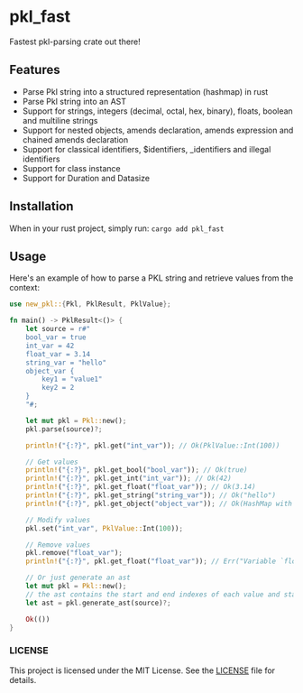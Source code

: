 # pkl_fast

Fastest pkl-parsing crate out there!

## Features

- Parse Pkl string into a structured representation (hashmap) in rust
- Parse Pkl string into an AST
- Support for strings, integers (decimal, octal, hex, binary), floats, boolean and multiline strings
- Support for nested objects, amends declaration, amends expression and chained amends declaration
- Support for classical identifiers, $identifiers, _identifiers and illegal identifiers
- Support for class instance
- Support for Duration and Datasize

## Installation

When in your rust project, simply run: `cargo add pkl_fast`

## Usage

Here's an example of how to parse a PKL string and retrieve values from the context:

```rust
use new_pkl::{Pkl, PklResult, PklValue};

fn main() -> PklResult<()> {
    let source = r#"
    bool_var = true
    int_var = 42
    float_var = 3.14
    string_var = "hello"
    object_var {
        key1 = "value1"
        key2 = 2
    }
    "#;

    let mut pkl = Pkl::new();
    pkl.parse(source)?;

    println!("{:?}", pkl.get("int_var")); // Ok(PklValue::Int(100))

    // Get values
    println!("{:?}", pkl.get_bool("bool_var")); // Ok(true)
    println!("{:?}", pkl.get_int("int_var")); // Ok(42)
    println!("{:?}", pkl.get_float("float_var")); // Ok(3.14)
    println!("{:?}", pkl.get_string("string_var")); // Ok("hello")
    println!("{:?}", pkl.get_object("object_var")); // Ok(HashMap with key1 and key2)

    // Modify values
    pkl.set("int_var", PklValue::Int(100));

    // Remove values
    pkl.remove("float_var");
    println!("{:?}", pkl.get_float("float_var")); // Err("Variable `float_var` not found")

    // Or just generate an ast
    let mut pkl = Pkl::new();
    // the ast contains the start and end indexes of each value and statement
    let ast = pkl.generate_ast(source)?;

    Ok(())
}
```

### LICENSE

This project is licensed under the MIT License. See the [LICENSE](./LICENSE) file for details.
